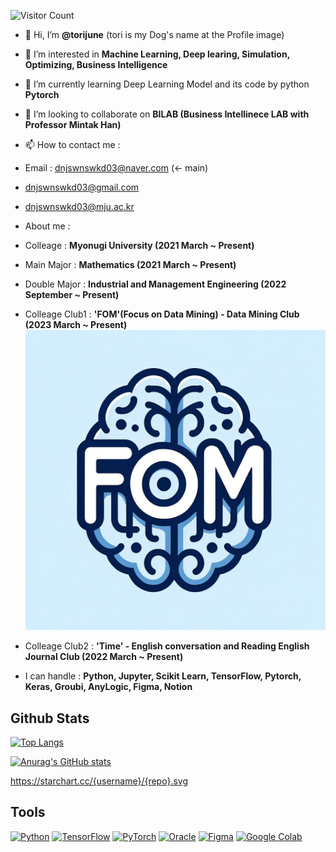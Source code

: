 ![Visitor Count](https://profile-counter.glitch.me/torijune/count.svg)

- 👋 Hi, I’m **@torijune** (tori is my Dog's name at the Profile image)
  
- 👀 I’m interested in **Machine Learning, Deep learing, Simulation, Optimizing, Business Intelligence**
  
- 🌱 I’m currently learning Deep Learning Model and its code by python **Pytorch**
  
- 💞️ I’m looking to collaborate on **BILAB (Business Intellinece LAB with Professor Mintak Han)**
  
- 📫 How to contact me :
- Email : dnjswnswkd03@naver.com (<- main)
- dnjswnswkd03@gmail.com
- dnjswnswkd03@mju.ac.kr

- About me :
- Colleage : **Myonugi University (2021 March ~ Present)**
- Main Major : **Mathematics (2021 March ~ Present)**
-  Double Major : **Industrial and Management Engineering (2022 September ~ Present)**
-  Colleage Club1 : **'FOM'(Focus on Data Mining) - Data Mining Club (2023 March ~ Present)**
![대체 텍스트](KakaoTalk_20240218_002926553.jpg)
-  Colleage Club2 : **'Time' - English conversation and Reading English Journal Club (2022 March ~ Present)**
  
- I can handle : **Python, Jupyter, Scikit Learn, TensorFlow, Pytorch, Keras, Groubi, AnyLogic, Figma, Notion**

## Github Stats
[![Top Langs](https://github-readme-stats.vercel.app/api/top-langs/?username=torijune)](https://github.com/anuraghazra/github-readme-stats)

[![Anurag's GitHub stats](https://github-readme-stats.vercel.app/api?username=torijune)](https://github.com/anuraghazra/github-readme-stats)


https://starchart.cc/{username}/{repo}.svg
## Tools
[![Python](https://img.shields.io/badge/Python-14354C?style=for-the-badge&logo=python&logoColor=white)](https://www.python.org/) [![TensorFlow](https://img.shields.io/badge/TensorFlow-FF6F00?style=for-the-badge&logo=tensorflow&logoColor=white)](https://www.tensorflow.org/) [![PyTorch](https://img.shields.io/badge/PyTorch-EE4C2C?style=for-the-badge&logo=pytorch&logoColor=white)](https://pytorch.org/) [![Oracle](https://img.shields.io/badge/Oracle-F80000?style=for-the-badge&logo=Oracle&logoColor=white)](https://www.oracle.com/) [![Figma](https://img.shields.io/badge/Figma-F24E1E?style=for-the-badge&logo=figma&logoColor=white)](https://www.figma.com/) [![Google Colab](https://img.shields.io/badge/Colab-F9AB00?style=for-the-badge&logo=googlecolab&color=525252)](https://colab.research.google.com/)


